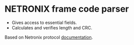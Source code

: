 # NETRONIX frame code parser

* Gives access to essential fields.
* Calculates and verifies length and CRC.

Based on Netronix protocol [documentation](https://netronix.pl/en/software/netronix-protocol).
